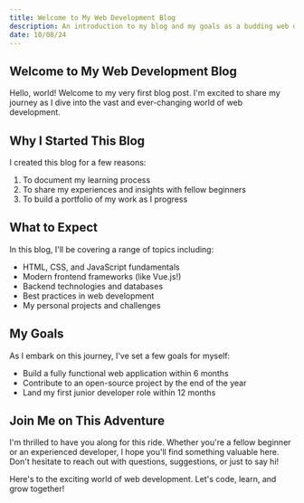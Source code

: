 ```yaml
---
title: Welcome to My Web Development Blog
description: An introduction to my blog and my goals as a budding web developer
date: 10/08/24
---
```


## Welcome to My Web Development Blog

Hello, world! Welcome to my very first blog post. I'm excited to share my journey as I dive into the vast and ever-changing world of web development.

## Why I Started This Blog

I created this blog for a few reasons:

1. To document my learning process
2. To share my experiences and insights with fellow beginners
3. To build a portfolio of my work as I progress

## What to Expect

In this blog, I'll be covering a range of topics including:

- HTML, CSS, and JavaScript fundamentals
- Modern frontend frameworks (like Vue.js!)
- Backend technologies and databases
- Best practices in web development
- My personal projects and challenges

## My Goals

As I embark on this journey, I've set a few goals for myself:

- Build a fully functional web application within 6 months
- Contribute to an open-source project by the end of the year
- Land my first junior developer role within 12 months

## Join Me on This Adventure

I'm thrilled to have you along for this ride. Whether you're a fellow beginner or an experienced developer, I hope you'll find something valuable here. Don't hesitate to reach out with questions, suggestions, or just to say hi!

Here's to the exciting world of web development. Let's code, learn, and grow together!

